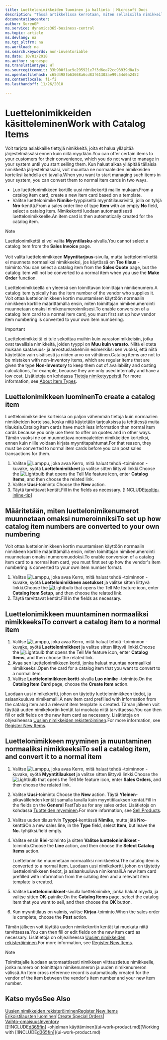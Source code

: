 ```yaml
---
title: Luettelonimikkeiden luominen ja hallinta | Microsoft Docs
description: "Tässä artikkelissa kerrotaan, miten sellaisilla nimikkeillä käydään kauppaa, jotka ovat kuuluvat toimittajien nimikeluetteloon, mutta eivät omaan nimikeluetteloosi."
documentationcenter: 
author: SorenGP
ms.service: dynamics365-business-central
ms.topic: article
ms.devlang: na
ms.tgt_pltfrm: na
ms.workload: na
ms.search.keywords: non-inventoriable
ms.date: 10/01/2018
ms.author: sgroespe
ms.translationtype: HT
ms.sourcegitcommit: 33b900f1ac9e295921e7f3d6ea72cc93939d8a1b
ms.openlocfilehash: c65d498fb63668a6cd83f61303ae99c54d0a2452
ms.contentlocale: fi-fi
ms.lasthandoff: 11/26/2018

---
```

# <a name="work-with-catalog-items"></a><span data-ttu-id="0cb0e-103">Luettelonimikkeiden käsitteleminen</span><span class="sxs-lookup"><span data-stu-id="0cb0e-103">Work with Catalog Items</span></span>
<span data-ttu-id="0cb0e-104">Voit tarjota asiakkaille tiettyjä nimikkeitä, joita et halua ylläpitää järjestelmässäsi ennen kuin niitä myydään.</span><span class="sxs-lookup"><span data-stu-id="0cb0e-104">You can offer certain items to your customers for their convenience, which you do not want to manage in your system until you start selling them.</span></span> <span data-ttu-id="0cb0e-105">Kun haluat alkaa ylläpitää tällaisia nimikkeitä järjestelmässäsi, voit muuntaa ne normaaleiden nimikkeiden korteiksi kahdella eri tavalla.</span><span class="sxs-lookup"><span data-stu-id="0cb0e-105">When you want to start managing such items in your system, you can convert them to normal item cards in two ways.</span></span>

* <span data-ttu-id="0cb0e-106">Luo luettelonimikkeen kortille uusi nimikekortti mallin mukaan.</span><span class="sxs-lookup"><span data-stu-id="0cb0e-106">From a catalog item card, create a new item card based on a template.</span></span>
* <span data-ttu-id="0cb0e-107">Valitse luettelonimike **Nimike**-tyyppiseltä myyntitilausriviltä, jolla on tyhjä **Nro**-kenttä.</span><span class="sxs-lookup"><span data-stu-id="0cb0e-107">From a sales order line of type **Item** with an empty **No** field, select a catalog item.</span></span> <span data-ttu-id="0cb0e-108">Nimikekortti luodaan automaattisesti luettelonimikkeelle.</span><span class="sxs-lookup"><span data-stu-id="0cb0e-108">An item card is then automatically created for the catalog item.</span></span>

> [!NOTE]  
> <span data-ttu-id="0cb0e-109">Luettelonimikettä ei voi valita **Myyntilasku**-sivulla.</span><span class="sxs-lookup"><span data-stu-id="0cb0e-109">You cannot select a catalog item from the **Sales Invoice** page.</span></span><br /><br />
> <span data-ttu-id="0cb0e-110">Voit valita luettelonimikkeen **Myyntitarjous**-sivulla, mutta luettelonimikettä ei muunneta normaaliksi nimikkeeksi, jos käytössä on **Tee tilaus** -toiminto.</span><span class="sxs-lookup"><span data-stu-id="0cb0e-110">You can select a catalog item from the **Sales Quote** page, but the catalog item will not be converted to a normal item when you use the **Make Order** function.</span></span>

<span data-ttu-id="0cb0e-111">Luettelonimikkeellä on yleensä sen toimittavan toimittajan nimikenumero.</span><span class="sxs-lookup"><span data-stu-id="0cb0e-111">A catalog item typically has the item number of the vendor who supplies it.</span></span> <span data-ttu-id="0cb0e-112">Voit ottaa luettelonimikkeen kortin muuntamisen käyttöön normaalin nimikkeen kortille määrittämällä ensin, miten toimittajan nimikenumerointi muunnetaan omaksi nimikenumeroinniksesi.</span><span class="sxs-lookup"><span data-stu-id="0cb0e-112">To enable conversion of a catalog item card to a normal item card, you must first set up how vendor item numbering is converted to your own item numbering.</span></span>   

> [!Important]
> <span data-ttu-id="0cb0e-113">Luettelonimikkeitä ei tule sekoittaa muihin kuin varastonimikkeisiin, jotka ovat tavallisia nimikkeitä, joiden tyyppi on **Muu kuin varasto**. Niitä ei oteta mukaan saatavuus- ja arvostuslaskelmiin esimerkiksi sen vuoksi, että niitä käytetään vain sisäisesti ja niiden arvo on vähäinen.</span><span class="sxs-lookup"><span data-stu-id="0cb0e-113">Catalog items are not to be mistaken with non-inventory items, which are regular items that are given the type **Non-Inventory** to keep them out of availability and costing calculations, for example, because they are only used internally and have a low cost.</span></span> <span data-ttu-id="0cb0e-114">Lisätietoja on kohdassa [Tietoja nimiketyypeistä](inventory-about-item-types.md).</span><span class="sxs-lookup"><span data-stu-id="0cb0e-114">For more information, see [About Item Types](inventory-about-item-types.md).</span></span>

## <a name="to-create-a-catalog-item"></a><span data-ttu-id="0cb0e-115">Luettelonimikkeen luominen</span><span class="sxs-lookup"><span data-stu-id="0cb0e-115">To create a catalog item</span></span>
<span data-ttu-id="0cb0e-116">Luettelonimikkeiden korteissa on paljon vähemmän tietoja kuin normaalien nimikkeiden korteissa, koska niitä käytetään tarjouksissa ja tehtäessä muita tilauksia.</span><span class="sxs-lookup"><span data-stu-id="0cb0e-116">Catalog item cards have much less information than normal item cards because you only use them to offer on quotes and in other ways.</span></span> <span data-ttu-id="0cb0e-117">Tämän vuoksi ne on muunnettava normaaleiden nimikkeiden korteiksi, ennen kuin niille voidaan kirjata myyntitapahtumat.</span><span class="sxs-lookup"><span data-stu-id="0cb0e-117">For that reason, they must be converted to normal item cards before you can post sales transactions for them.</span></span>

1. <span data-ttu-id="0cb0e-118">Valitse ![Lamppu, joka avaa Kerro, mitä haluat tehdä -toiminnon](media/ui-search/search_small.png "Kerro, mitä haluat tehdä") -kuvake, syötä **Luettelonimikkeet** ja valitse sitten liittyvä linkki.</span><span class="sxs-lookup"><span data-stu-id="0cb0e-118">Choose the ![Lightbulb that opens the Tell Me feature](media/ui-search/search_small.png "Tell me what you want to do") icon, enter **Catalog Items**, and then choose the related link.</span></span>
2. <span data-ttu-id="0cb0e-119">Valitse **Uusi**-toiminto.</span><span class="sxs-lookup"><span data-stu-id="0cb0e-119">Choose the **New** action.</span></span>
3. <span data-ttu-id="0cb0e-120">Täytä tarvittavat kentät.</span><span class="sxs-lookup"><span data-stu-id="0cb0e-120">Fill in the fields as necessary.</span></span> [!INCLUDE[tooltip-inline-tip](includes/tooltip-inline-tip_md.md)]

## <a name="to-set-up-how-catalog-item-numbers-are-converted-to-your-own-numbering"></a><span data-ttu-id="0cb0e-121">Määritetään, miten luettelonimikenumerot muunnetaan omaksi numeroinniksi</span><span class="sxs-lookup"><span data-stu-id="0cb0e-121">To set up how catalog item numbers are converted to your own numbering</span></span>
<span data-ttu-id="0cb0e-122">Voit ottaa luettelonimikkeen kortin muuntamisen käyttöön normaalin nimikkeen kortille määrittämällä ensin, miten toimittajan nimikenumerointi muunnetaan omaksi numeromuodoksi.</span><span class="sxs-lookup"><span data-stu-id="0cb0e-122">To enable conversion of a catalog item card to a normal item card, you must first set up how the vendor's item numbering is converted to your own item number format.</span></span>

1. <span data-ttu-id="0cb0e-123">Valitse ![Lamppu, joka avaa Kerro, mitä haluat tehdä -toiminnon](media/ui-search/search_small.png "Kerro, mitä haluat tehdä") -kuvake, syötä **Luettelonimikkeen asetukset** ja valitse sitten liittyvä linkki.</span><span class="sxs-lookup"><span data-stu-id="0cb0e-123">Choose the ![Lightbulb that opens the Tell Me feature](media/ui-search/search_small.png "Tell me what you want to do") icon, enter **Catalog Item Setup**, and then choose the related link.</span></span>
2. <span data-ttu-id="0cb0e-124">Täytä tarvittavat kentät.</span><span class="sxs-lookup"><span data-stu-id="0cb0e-124">Fill in the fields as necessary.</span></span>

## <a name="to-convert-a-catalog-item-to-a-normal-item"></a><span data-ttu-id="0cb0e-125">Luettelonimikkeen muuntaminen normaaliksi nimikkeeksi</span><span class="sxs-lookup"><span data-stu-id="0cb0e-125">To convert a catalog item to a normal item</span></span>
1. <span data-ttu-id="0cb0e-126">Valitse ![Lamppu, joka avaa Kerro, mitä haluat tehdä -toiminnon](media/ui-search/search_small.png "Kerro, mitä haluat tehdä") -kuvake, syötä **Luettelonimikkeet** ja valitse sitten liittyvä linkki.</span><span class="sxs-lookup"><span data-stu-id="0cb0e-126">Choose the ![Lightbulb that opens the Tell Me feature](media/ui-search/search_small.png "Tell me what you want to do") icon, enter **Catalog Items**, and then choose the related link.</span></span>
2. <span data-ttu-id="0cb0e-127">Avaa sen luettelonimikkeen kortti, jonka haluat muuntaa normaaliksi nimikkeeksi.</span><span class="sxs-lookup"><span data-stu-id="0cb0e-127">Open the card for a catalog item that you want to convert to a normal item.</span></span>
3. <span data-ttu-id="0cb0e-128">Valitse **Luettelonimikkeen kortti**-sivulla **Luo nimike** -toiminto.</span><span class="sxs-lookup"><span data-stu-id="0cb0e-128">On the **Catalog Item Card** page, choose the **Create Item** action.</span></span>

<span data-ttu-id="0cb0e-129">Luodaan uusi nimikekortti, johon on täytetty luettelonimikkeen tiedot, ja asiaankuuluva nimikemalli.</span><span class="sxs-lookup"><span data-stu-id="0cb0e-129">A new item card prefilled with information from the catalog item and a relevant item template is created.</span></span> <span data-ttu-id="0cb0e-130">Tämän jälkeen voit täyttää uuden nimikekortin kentät tai muokata niitä tarvittaessa.</span><span class="sxs-lookup"><span data-stu-id="0cb0e-130">You can then fill or edit fields on the new item card as necessary.</span></span> <span data-ttu-id="0cb0e-131">Lisätietoja on ohjeaiheessa [Uusien nimikkeiden rekisteröiminen](inventory-how-register-new-items.md).</span><span class="sxs-lookup"><span data-stu-id="0cb0e-131">For more information, see [Register New Items](inventory-how-register-new-items.md).</span></span>

## <a name="to-sell-a-catalog-item-and-convert-it-to-a-normal-item"></a><span data-ttu-id="0cb0e-132">Luettelonimikkeen myyminen ja muuntaminen normaaliksi nimikkeeksi</span><span class="sxs-lookup"><span data-stu-id="0cb0e-132">To sell a catalog item, and convert it to a normal item</span></span>
1. <span data-ttu-id="0cb0e-133">Valitse ![Lamppu, joka avaa Kerro, mitä haluat tehdä -toiminnon](media/ui-search/search_small.png "Kerro, mitä haluat tehdä") -kuvake, syötä **Myyntitilaukset** ja valitse sitten liittyvä linkki.</span><span class="sxs-lookup"><span data-stu-id="0cb0e-133">Choose the ![Lightbulb that opens the Tell Me feature](media/ui-search/search_small.png "Tell me what you want to do") icon, enter **Sales Orders**, and then choose the related link.</span></span>
2. <span data-ttu-id="0cb0e-134">Valitse **Uusi**-toiminto.</span><span class="sxs-lookup"><span data-stu-id="0cb0e-134">Choose the **New** action.</span></span> <span data-ttu-id="0cb0e-135">Täytä **Yleinen**-pikavälilehden kentät samalla tavalla kuin myyntitilauksen kentät.</span><span class="sxs-lookup"><span data-stu-id="0cb0e-135">Fill in the fields on the **General** FastTab as for any sales order.</span></span> <span data-ttu-id="0cb0e-136">Lisätietoja on kohdassa [Tuotteiden myyminen](sales-how-sell-products.md).</span><span class="sxs-lookup"><span data-stu-id="0cb0e-136">For more information, see [Sell Products](sales-how-sell-products.md).</span></span>
3. <span data-ttu-id="0cb0e-137">Valitse uuden tilausrivin **Tyyppi**-kentässä **Nimike**, mutta jätä **Nro**-kenttä</span><span class="sxs-lookup"><span data-stu-id="0cb0e-137">On a new sales line, in the **Type** field, select **Item**, but leave the **No.**</span></span> <span data-ttu-id="0cb0e-138">tyhjäksi.</span><span class="sxs-lookup"><span data-stu-id="0cb0e-138">field empty.</span></span>
4. <span data-ttu-id="0cb0e-139">Valitse ensin **Rivi**-toiminto ja sitten **Valitse luettelonimikkeet** -toiminto.</span><span class="sxs-lookup"><span data-stu-id="0cb0e-139">Choose the **Line** action, and then choose the **Select Catalog Items** action.</span></span>

    <span data-ttu-id="0cb0e-140">Luettelonimike muunnetaan normaaliksi nimikkeeksi.</span><span class="sxs-lookup"><span data-stu-id="0cb0e-140">The catalog item is converted to a normal item.</span></span> <span data-ttu-id="0cb0e-141">Luodaan uusi nimikekortti, johon on täytetty luettelonimikkeen tiedot, ja asiaankuuluva nimikemalli.</span><span class="sxs-lookup"><span data-stu-id="0cb0e-141">A new item card prefilled with information from the catalog item and a relevant item template is created.</span></span>
5. <span data-ttu-id="0cb0e-142">Valitse **Luettelonimikkeet**-sivulla luettelonimike, jonka haluat myydä, ja valitse sitten **OK**-painike.</span><span class="sxs-lookup"><span data-stu-id="0cb0e-142">On the **Catalog Items** page, select the catalog item that you want to sell, and then choose the **OK** button.</span></span>
6. <span data-ttu-id="0cb0e-143">Kun myyntitilaus on valmis, valitse **Kirjaa**-toiminto.</span><span class="sxs-lookup"><span data-stu-id="0cb0e-143">When the sales order is complete, choose the **Post** action.</span></span>

<span data-ttu-id="0cb0e-144">Tämän jälkeen voit täyttää uuden nimikekortin kentät tai muokata niitä tarvittaessa.</span><span class="sxs-lookup"><span data-stu-id="0cb0e-144">You can then fill or edit fields on the new item card as necessary.</span></span> <span data-ttu-id="0cb0e-145">Lisätietoja on ohjeaiheessa [Uusien nimikkeiden rekisteröiminen](inventory-how-register-new-items.md).</span><span class="sxs-lookup"><span data-stu-id="0cb0e-145">For more information, see [Register New Items](inventory-how-register-new-items.md).</span></span>

> [!NOTE]  
>   <span data-ttu-id="0cb0e-146">Toimittajalle luodaan automaattisesti nimikkeen viittaustietue nimikkeelle, jonka numero on toimittajan nimikenumeron ja uuden nimikenumeron välissä.</span><span class="sxs-lookup"><span data-stu-id="0cb0e-146">An Item cross reference record is automatically created for the vendor of the item between the vendor's item number and your new item number.</span></span>

## <a name="see-also"></a><span data-ttu-id="0cb0e-147">Katso myös</span><span class="sxs-lookup"><span data-stu-id="0cb0e-147">See Also</span></span>
[<span data-ttu-id="0cb0e-148">Uusien nimikkeiden rekisteröiminen</span><span class="sxs-lookup"><span data-stu-id="0cb0e-148">Register New Items</span></span>](inventory-how-register-new-items.md)  
<span data-ttu-id="0cb0e-149">[Erikoistilausten luominen](sales-how-to-create-special-orders.md)|</span><span class="sxs-lookup"><span data-stu-id="0cb0e-149">[Create Special Orders](sales-how-to-create-special-orders.md)|</span></span>  
[<span data-ttu-id="0cb0e-150">Vaihto-omaisuus</span><span class="sxs-lookup"><span data-stu-id="0cb0e-150">Inventory</span></span>](inventory-manage-inventory.md)  
<span data-ttu-id="0cb0e-151">[[!INCLUDE[d365fin](includes/d365fin_md.md)] -ohjelman käyttäminen](ui-work-product.md)</span><span class="sxs-lookup"><span data-stu-id="0cb0e-151">[Working with [!INCLUDE[d365fin](includes/d365fin_md.md)]](ui-work-product.md)</span></span>

